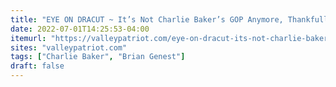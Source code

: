 ```yaml
---
title: "EYE ON DRACUT ~ It’s Not Charlie Baker’s GOP Anymore, Thankfully "
date: 2022-07-01T14:25:53-04:00
itemurl: "https://valleypatriot.com/eye-on-dracut-its-not-charlie-bakers-gop-anymore-thankfully/"
sites: "valleypatriot.com"
tags: ["Charlie Baker", "Brian Genest"]
draft: false
---
```


